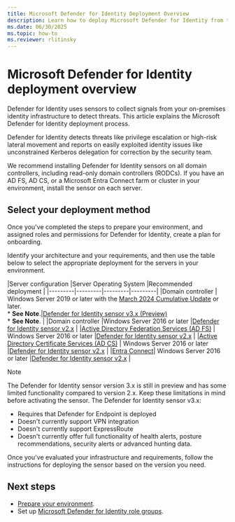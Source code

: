 ```yaml
---
title: Microsoft Defender for Identity Deployment Overview
description: Learn how to deploy Microsoft Defender for Identity from the Microsoft Defender portal.
ms.date: 06/30/2025
ms.topic: how-to
ms.reviewer: rlitinsky
---
```


# Microsoft Defender for Identity deployment overview

Defender for Identity uses sensors to collect signals from your on-premises identity infrastructure to detect threats. This article explains the Microsoft Defender for Identity deployment process.

Defender for Identity detects threats like privilege escalation or high-risk lateral movement and reports on easily exploited identity issues like unconstrained Kerberos delegation for correction by the security team.

We recommend installing Defender for Identity sensors on all domain controllers, including read-only domain controllers (RODCs). If you have an AD FS, AD CS, or a Microsoft Entra Connect farm or cluster in your environment, install the sensor on each server.

## Select your deployment method

Once you've completed the steps to prepare your environment, and assigned roles and permissions for Defender for Identity, create a plan for onboarding. 

Identify your architecture and your requirements, and then use the table below to select the appropriate deployment for the servers in your environment. 

|Server configuration   |Server Operating System  |Recommended deployment |
|---------|---------|---------|---------|
|Domain controller     | Windows Server 2019 or later with the [March 2024 Cumulative Update](https://support.microsoft.com/topic/march-12-2024-kb5035857-os-build-20348-2340-a7953024-bae2-4b1a-8fc1-74a17c68203c) or later.<br> * **See Note**.|[Defender for Identity sensor v3.x (Preview)](prerequisites-sensor-version-3.md)<br> * **See Note**.        |
|Domain controller      |Windows Server 2016 or later         |[Defender for Identity sensor v2.x](prerequisites-sensor-version-2.md)         |
|[Active Directory Federation Services (AD FS)](active-directory-federation-services.md)     |    Windows Server 2016 or later      |[Defender for Identity sensor v2.x](prerequisites-sensor-version-2.md)      |
|[Active Directory Certificate Services (AD CS)](active-directory-federation-services.md)     |  Windows Server 2016 or later        |[Defender for Identity sensor v2.x](prerequisites-sensor-version-2.md)      |
|[Entra Connect](active-directory-federation-services.md)|  Windows Server 2016 or later     |[Defender for Identity sensor v2.x](prerequisites-sensor-version-2.md)     |

> [!NOTE]
> The Defender for Identity sensor version 3.x is still in preview and has some limited functionality compared to version 2.x. Keep these limitations in mind before activating the sensor.
> The Defender for Identity sensor v3.x:
> - Requires that Defender for Endpoint is deployed
> - Doesn't currently support VPN integration
> - Doesn't currently support ExpressRoute
> - Doesn't currently offer full functionality of health alerts, posture recommendations, security alerts or advanced hunting data.

Once you've evaluated your infrastructure and requirements, follow the instructions for deploying the sensor based on the version you need.

## Next steps
- [Prepare your environment](prerequisites-sensor-version-2.md).
- Set up [Microsoft Defender for Identity role groups](../role-groups.md).
